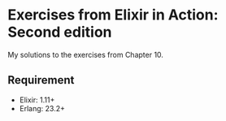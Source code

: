# Exercises from Elixir in Action: Second edition

My solutions to the exercises from Chapter 10.

## Requirement

- Elixir: 1.11+
- Erlang: 23.2+
